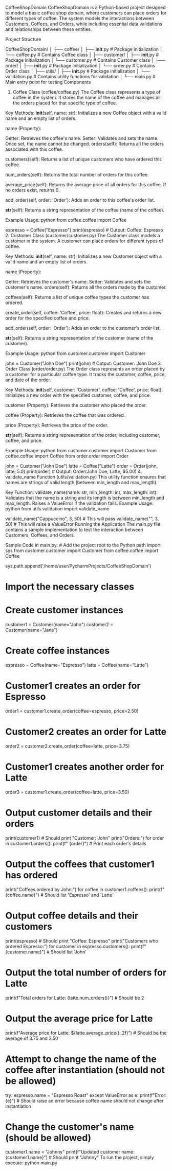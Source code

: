 CoffeeShopDomain
CoffeeShopDomain is a Python-based project designed to model a basic coffee shop domain, where customers can place orders for different types of coffee. The system models the interactions between Customers, Coffees, and Orders, while including essential data validations and relationships between these entities.

Project Structure

CoffeeShopDomain/
│
├── coffee/
│   ├── __init__.py               # Package initialization
│   └── coffee.py                 # Contains Coffee class
│
├── customer/
│   ├── __init__.py               # Package initialization
│   └── customer.py               # Contains Customer class
│
├── order/
│   ├── __init__.py               # Package initialization
│   └── order.py                  # Contains Order class
│
├── utils/
│   ├── __init__.py               # Package initialization
│   └── validation.py             # Contains utility functions for validation
│
└── main.py                       # Main entry point for testing
Components
1. Coffee Class (coffee/coffee.py)
The Coffee class represents a type of coffee in the system. It stores the name of the coffee and manages all the orders placed for that specific type of coffee.

Key Methods:
__init__(self, name: str): Initializes a new Coffee object with a valid name and an empty list of orders.

name (Property):

Getter: Retrieves the coffee's name.
Setter: Validates and sets the name. Once set, the name cannot be changed.
orders(self): Returns all the orders associated with this coffee.

customers(self): Returns a list of unique customers who have ordered this coffee.

num_orders(self): Returns the total number of orders for this coffee.

average_price(self): Returns the average price of all orders for this coffee. If no orders exist, returns 0.

add_order(self, order: 'Order'): Adds an order to this coffee's order list.

__str__(self): Returns a string representation of the coffee (name of the coffee).

Example Usage:
python
from coffee.coffee import Coffee

espresso = Coffee("Espresso")
print(espresso)  # Output: Coffee: Espresso
2. Customer Class (customer/customer.py)
The Customer class models a customer in the system. A customer can place orders for different types of coffee.

Key Methods:
__init__(self, name: str): Initializes a new Customer object with a valid name and an empty list of orders.

name (Property):

Getter: Retrieves the customer's name.
Setter: Validates and sets the customer's name.
orders(self): Returns all the orders made by the customer.

coffees(self): Returns a list of unique coffee types the customer has ordered.

create_order(self, coffee: 'Coffee', price: float): Creates and returns a new order for the specified coffee and price.

add_order(self, order: 'Order'): Adds an order to the customer's order list.

__str__(self): Returns a string representation of the customer (name of the customer).

Example Usage:
python
from customer.customer import Customer

john = Customer("John Doe")
print(john)  # Output: Customer: John Doe
3. Order Class (order/order.py)
The Order class represents an order placed by a customer for a particular coffee type. It tracks the customer, coffee, price, and date of the order.

Key Methods:
__init__(self, customer: 'Customer', coffee: 'Coffee', price: float): Initializes a new order with the specified customer, coffee, and price.

customer (Property): Retrieves the customer who placed the order.

coffee (Property): Retrieves the coffee that was ordered.

price (Property): Retrieves the price of the order.

__str__(self): Returns a string representation of the order, including customer, coffee, and price.

Example Usage:
python
from customer.customer import Customer
from coffee.coffee import Coffee
from order.order import Order

john = Customer("John Doe")
latte = Coffee("Latte")
order = Order(john, latte, 5.0)
print(order)  # Output: Order(John Doe, Latte, $5.00)
4. validate_name Function (utils/validation.py)
This utility function ensures that names are strings of valid length (between min_length and max_length).

Key Function:
validate_name(name: str, min_length: int, max_length: int): Validates that the name is a string and its length is between min_length and max_length. Raises a ValueError if the validation fails.
Example Usage:
python
from utils.validation import validate_name

validate_name("Cappuccino", 3, 50)  # This will pass
validate_name("", 3, 50)  # This will raise a ValueError
Running the Application
The main.py file contains a sample implementation to test the interaction between Customers, Coffees, and Orders.

Sample Code in main.py:                                                                                                                               # Add the project root to the Python path
import sys
from customer.customer import Customer
from coffee.coffee import Coffee


sys.path.append('/home/user/PycharmProjects/CoffeeShopDomain')

# Import the necessary classes

# Create customer instances
customer1 = Customer(name="John")
customer2 = Customer(name="Jane")

# Create coffee instances
espresso = Coffee(name="Espresso")
latte = Coffee(name="Latte")

# Customer1 creates an order for Espresso
order1 = customer1.create_order(coffee=espresso, price=2.50)

# Customer2 creates an order for Latte
order2 = customer2.create_order(coffee=latte, price=3.75)

# Customer1 creates another order for Latte
order3 = customer1.create_order(coffee=latte, price=3.50)

# Output customer details and their orders
print(customer1)  # Should print "Customer: John"
print("Orders:")
for order in customer1.orders():
    print(f"  {order}")  # Print each order's details

# Output the coffees that customer1 has ordered
print("Coffees ordered by John:")
for coffee in customer1.coffees():
    print(f"  {coffee.name}")  # Should list 'Espresso' and 'Latte'

# Output coffee details and their customers
print(espresso)  # Should print "Coffee: Espresso"
print("Customers who ordered Espresso:")
for customer in espresso.customers():
    print(f"  {customer.name}")  # Should list 'John'

# Output the total number of orders for Latte
print(f"Total orders for Latte: {latte.num_orders()}")  # Should be 2

# Output the average price for Latte
print(f"Average price for Latte: ${latte.average_price():.2f}")  # Should be the average of 3.75 and 3.50

# Attempt to change the name of the coffee after instantiation (should not be allowed)
try:
    espresso.name = "Espresso Roast"
except ValueError as e:
    print(f"Error: {e}")  # Should raise an error because coffee name should not change after instantiation

# Change the customer's name (should be allowed)
customer1.name = "Johnny"
print(f"Updated customer name: {customer1.name}")  # Should print "Johnny"
To run the project, simply execute:
python main.py                                  
